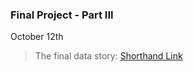 ### Final Project - Part III

October 12th 

> The final data story: [Shorthand Link](https://carnegiemellon.shorthandstories.com/international-students-stress-level/index.html)


